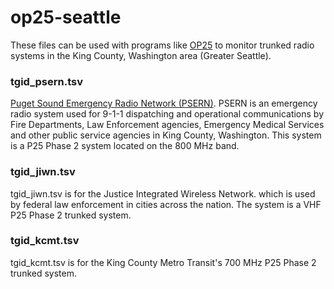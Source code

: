 # op25-seattle

These files can be used with programs like [OP25](https://github.com/boatbod/op25) to monitor trunked radio systems in the King County, Washington area (Greater Seattle).

### tgid_psern.tsv

[Puget Sound Emergency Radio Network (PSERN)](https://psern.org/). PSERN is an emergency radio system used for 9-1-1 dispatching and operational communications by Fire Departments, Law Enforcement agencies, Emergency Medical Services and other public service agencies in King County, Washington. This system is a P25 Phase 2 system located on the 800 MHz band. 

### tgid_jiwn.tsv

tgid_jiwn.tsv is for the Justice Integrated Wireless Network. which is used by federal law enforcement in cities across the nation. The system is a VHF P25 Phase 2 trunked system. 

### tgid_kcmt.tsv

tgid_kcmt.tsv is for the King County Metro Transit's 700 MHz P25 Phase 2 trunked system.
